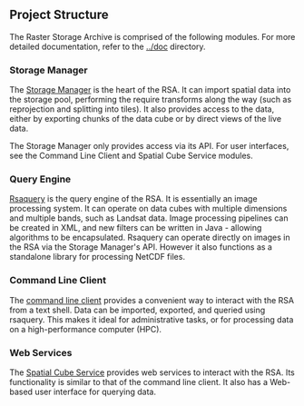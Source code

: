 ## Project Structure

The Raster Storage Archive is comprised of the following modules. For more
detailed documentation, refer to the [../doc](../doc) directory.

### Storage Manager

The [Storage Manager](storagemanager) is the heart of the RSA. It can import
spatial data into the storage pool, performing the require transforms along the
way (such as reprojection and splitting into tiles). It also provides access to
the data, either by exporting chunks of the data cube or by direct views of the
live data.

The Storage Manager only provides access via its API. For user interfaces, see
the Command Line Client and Spatial Cube Service modules.

### Query Engine

[Rsaquery](rsaquery) is the query engine of the RSA. It is essentially an image
processing system. It can operate on data cubes with multiple dimensions and
multiple bands, such as Landsat data. Image processing pipelines can be created
in XML, and new filters can be written in Java - allowing algorithms to be
encapsulated. Rsaquery can operate directly on images in the RSA via the Storage
Manager's API. However it also functions as a standalone library for processing
NetCDF files.

### Command Line Client

The [command line client](cmdclient) provides a convenient way to interact with
the RSA from a text shell. Data can be imported, exported, and queried using
rsaquery. This makes it ideal for administrative tasks, or for processing data
on a high-performance computer (HPC).

### Web Services

The [Spatial Cube Service](spatialcubeservice) provides web services to interact
with the RSA. Its functionality is similar to that of the command line client.
It also has a Web-based user interface for querying data.

